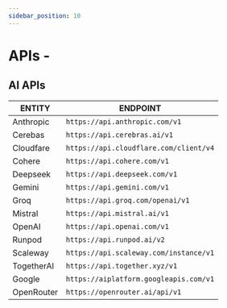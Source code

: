 ```yaml
---
sidebar_position: 10
---
```

# APIs - 

## AI APIs
| ENTITY | ENDPOINT |
| ------------- | ------------- |
| Anthropic | ```https://api.anthropic.com/v1``` |
| Cerebas | ```https://api.cerebras.ai/v1``` |
| Cloudfare | ```https://api.cloudflare.com/client/v4``` |
| Cohere | ```https://api.cohere.com/v1``` |
| Deepseek | ```https://api.deepseek.com/v1``` |
| Gemini | ```https://api.gemini.com/v1``` |
| Groq | ```https://api.groq.com/openai/v1``` |
| Mistral | ```https://api.mistral.ai/v1``` |
| OpenAI | ```https://api.openai.com/v1``` |
| Runpod | ```https://api.runpod.ai/v2``` |
| Scaleway | ```https://api.scaleway.com/instance/v1``` |
| TogetherAI | ```https://api.together.xyz/v1``` |
| Google | ```https://aiplatform.googleapis.com/v1``` |
| OpenRouter | ```https://openrouter.ai/api/v1``` |